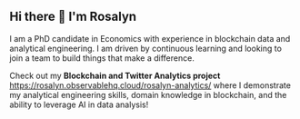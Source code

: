 ## Hi there 👋 I'm Rosalyn

I am a PhD candidate in Economics with experience in blockchain data and analytical engineering. I am driven by continuous learning and looking to join a team to build things that make a difference. 


Check out my <b> Blockchain and Twitter Analytics project </b> <https://rosalyn.observablehq.cloud/rosalyn-analytics/> where I demonstrate my analytical engineering skills, domain knowledge in blockchain, and the ability to leverage AI in data analysis! 


<!--
**ghrjeon/ghrjeon** is a ✨ _special_ ✨ repository because its `README.md` (this file) appears on your GitHub profile.

Here are some ideas to get you started:

- 🔭 I’m currently working on ...
- 🌱 I’m currently learning ...
- 👯 I’m looking to collaborate on ...
- 🤔 I’m looking for help with ...
- 💬 Ask me about ...
- 📫 How to reach me: ...
- 😄 Pronouns: ...
- ⚡ Fun fact: ...
-->
